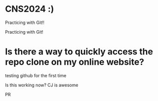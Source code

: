 # CNS2024 :)

Practicing with Git!!

Practicing with Git!

# Is there a way to quickly access the repo clone on my online website?

testing github for the first time

Is this working now?  CJ is awesome

PR